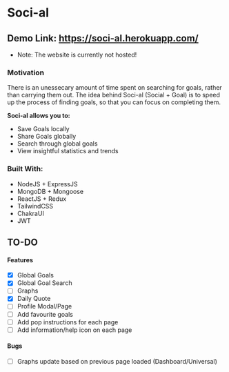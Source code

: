 # Soci-al

## Demo Link: https://soci-al.herokuapp.com/

- Note: The website is currently not hosted!

### Motivation

There is an unessecary amount of time spent on searching for goals, rather than carrying them out. The idea behind Soci-al (Social + Goal) is to speed up the process of
finding goals, so that you can focus on completing them.

**Soci-al allows you to:**

- Save Goals locally
- Share Goals globally
- Search through global goals
- View insightful statistics and trends

### Built With:

- NodeJS + ExpressJS
- MongoDB + Mongoose
- ReactJS + Redux
- TailwindCSS
- ChakraUI
- JWT

## TO-DO

#### Features

- [x] Global Goals
- [x] Global Goal Search
- [ ] Graphs
- [x] Daily Quote
- [ ] Profile Modal/Page
- [ ] Add favourite goals
- [ ] Add pop instructions for each page
- [ ] Add information/help icon on each page

#### Bugs

- [ ] Graphs update based on previous page loaded (Dashboard/Universal)
